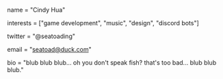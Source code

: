 name = "Cindy Hua"

interests = ["game development", "music", "design", "discord bots"]

twitter = "@seatoading"

email = "seatoad@duck.com"


bio = "blub blub blub... oh you don't speak fish? that's too bad... blub blub blub."

